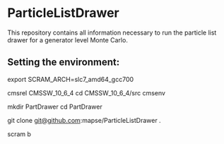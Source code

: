 # ParticleListDrawer
This repository contains all information necessary to run the particle list drawer for a generator level Monte Carlo.


## Setting the environment:

export SCRAM_ARCH=slc7_amd64_gcc700

cmsrel CMSSW_10_6_4
cd CMSSW_10_6_4/src
cmsenv

mkdir PartDrawer
cd PartDrawer

git clone git@github.com:mapse/ParticleListDrawer .

scram b
